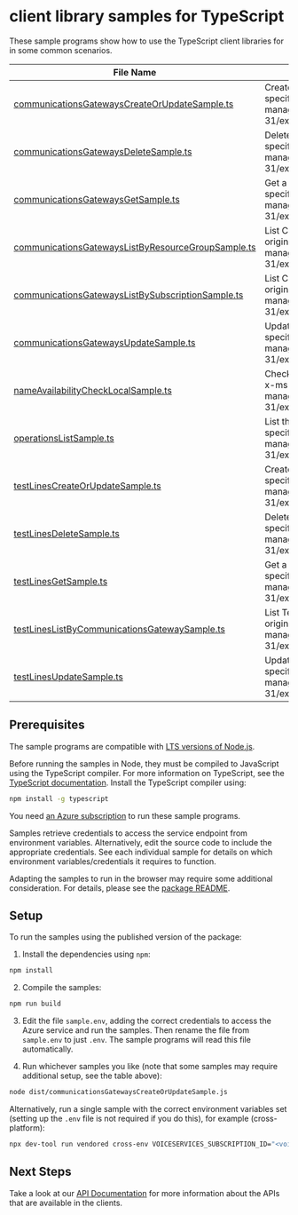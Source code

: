 # client library samples for TypeScript

These sample programs show how to use the TypeScript client libraries for in some common scenarios.

| **File Name**                                                                                         | **Description**                                                                                                                                                                                                            |
| ----------------------------------------------------------------------------------------------------- | -------------------------------------------------------------------------------------------------------------------------------------------------------------------------------------------------------------------------- |
| [communicationsGatewaysCreateOrUpdateSample.ts][communicationsgatewayscreateorupdatesample]           | Create a CommunicationsGateway x-ms-original-file: specification/voiceservices/resource-manager/Microsoft.VoiceServices/stable/2023-01-31/examples/CommunicationsGateways_CreateOrUpdate.json                              |
| [communicationsGatewaysDeleteSample.ts][communicationsgatewaysdeletesample]                           | Delete a CommunicationsGateway x-ms-original-file: specification/voiceservices/resource-manager/Microsoft.VoiceServices/stable/2023-01-31/examples/CommunicationsGateways_Delete.json                                      |
| [communicationsGatewaysGetSample.ts][communicationsgatewaysgetsample]                                 | Get a CommunicationsGateway x-ms-original-file: specification/voiceservices/resource-manager/Microsoft.VoiceServices/stable/2023-01-31/examples/CommunicationsGateways_Get.json                                            |
| [communicationsGatewaysListByResourceGroupSample.ts][communicationsgatewayslistbyresourcegroupsample] | List CommunicationsGateway resources by resource group x-ms-original-file: specification/voiceservices/resource-manager/Microsoft.VoiceServices/stable/2023-01-31/examples/CommunicationsGateways_ListByResourceGroup.json |
| [communicationsGatewaysListBySubscriptionSample.ts][communicationsgatewayslistbysubscriptionsample]   | List CommunicationsGateway resources by subscription ID x-ms-original-file: specification/voiceservices/resource-manager/Microsoft.VoiceServices/stable/2023-01-31/examples/CommunicationsGateways_ListBySubscription.json |
| [communicationsGatewaysUpdateSample.ts][communicationsgatewaysupdatesample]                           | Update a CommunicationsGateway x-ms-original-file: specification/voiceservices/resource-manager/Microsoft.VoiceServices/stable/2023-01-31/examples/CommunicationsGateways_Update.json                                      |
| [nameAvailabilityCheckLocalSample.ts][nameavailabilitychecklocalsample]                               | Check whether the resource name is available in the given region. x-ms-original-file: specification/voiceservices/resource-manager/Microsoft.VoiceServices/stable/2023-01-31/examples/NameAvailability_CheckLocal.json     |
| [operationsListSample.ts][operationslistsample]                                                       | List the operations for the provider x-ms-original-file: specification/voiceservices/resource-manager/Microsoft.VoiceServices/stable/2023-01-31/examples/Operations_List.json                                              |
| [testLinesCreateOrUpdateSample.ts][testlinescreateorupdatesample]                                     | Create a TestLine x-ms-original-file: specification/voiceservices/resource-manager/Microsoft.VoiceServices/stable/2023-01-31/examples/TestLines_CreateOrUpdate.json                                                        |
| [testLinesDeleteSample.ts][testlinesdeletesample]                                                     | Delete a TestLine x-ms-original-file: specification/voiceservices/resource-manager/Microsoft.VoiceServices/stable/2023-01-31/examples/TestLines_Delete.json                                                                |
| [testLinesGetSample.ts][testlinesgetsample]                                                           | Get a TestLine x-ms-original-file: specification/voiceservices/resource-manager/Microsoft.VoiceServices/stable/2023-01-31/examples/TestLines_Get.json                                                                      |
| [testLinesListByCommunicationsGatewaySample.ts][testlineslistbycommunicationsgatewaysample]           | List TestLine resources by CommunicationsGateway x-ms-original-file: specification/voiceservices/resource-manager/Microsoft.VoiceServices/stable/2023-01-31/examples/TestLines_ListByCommunicationsGateway.json            |
| [testLinesUpdateSample.ts][testlinesupdatesample]                                                     | Update a TestLine x-ms-original-file: specification/voiceservices/resource-manager/Microsoft.VoiceServices/stable/2023-01-31/examples/TestLines_Update.json                                                                |

## Prerequisites

The sample programs are compatible with [LTS versions of Node.js](https://github.com/nodejs/release#release-schedule).

Before running the samples in Node, they must be compiled to JavaScript using the TypeScript compiler. For more information on TypeScript, see the [TypeScript documentation][typescript]. Install the TypeScript compiler using:

```bash
npm install -g typescript
```

You need [an Azure subscription][freesub] to run these sample programs.

Samples retrieve credentials to access the service endpoint from environment variables. Alternatively, edit the source code to include the appropriate credentials. See each individual sample for details on which environment variables/credentials it requires to function.

Adapting the samples to run in the browser may require some additional consideration. For details, please see the [package README][package].

## Setup

To run the samples using the published version of the package:

1. Install the dependencies using `npm`:

```bash
npm install
```

2. Compile the samples:

```bash
npm run build
```

3. Edit the file `sample.env`, adding the correct credentials to access the Azure service and run the samples. Then rename the file from `sample.env` to just `.env`. The sample programs will read this file automatically.

4. Run whichever samples you like (note that some samples may require additional setup, see the table above):

```bash
node dist/communicationsGatewaysCreateOrUpdateSample.js
```

Alternatively, run a single sample with the correct environment variables set (setting up the `.env` file is not required if you do this), for example (cross-platform):

```bash
npx dev-tool run vendored cross-env VOICESERVICES_SUBSCRIPTION_ID="<voiceservices subscription id>" VOICESERVICES_RESOURCE_GROUP="<voiceservices resource group>" node dist/communicationsGatewaysCreateOrUpdateSample.js
```

## Next Steps

Take a look at our [API Documentation][apiref] for more information about the APIs that are available in the clients.

[communicationsgatewayscreateorupdatesample]: https://github.com/Azure/azure-sdk-for-js/blob/main/sdk/voiceservices/arm-voiceservices/samples/v1/typescript/src/communicationsGatewaysCreateOrUpdateSample.ts
[communicationsgatewaysdeletesample]: https://github.com/Azure/azure-sdk-for-js/blob/main/sdk/voiceservices/arm-voiceservices/samples/v1/typescript/src/communicationsGatewaysDeleteSample.ts
[communicationsgatewaysgetsample]: https://github.com/Azure/azure-sdk-for-js/blob/main/sdk/voiceservices/arm-voiceservices/samples/v1/typescript/src/communicationsGatewaysGetSample.ts
[communicationsgatewayslistbyresourcegroupsample]: https://github.com/Azure/azure-sdk-for-js/blob/main/sdk/voiceservices/arm-voiceservices/samples/v1/typescript/src/communicationsGatewaysListByResourceGroupSample.ts
[communicationsgatewayslistbysubscriptionsample]: https://github.com/Azure/azure-sdk-for-js/blob/main/sdk/voiceservices/arm-voiceservices/samples/v1/typescript/src/communicationsGatewaysListBySubscriptionSample.ts
[communicationsgatewaysupdatesample]: https://github.com/Azure/azure-sdk-for-js/blob/main/sdk/voiceservices/arm-voiceservices/samples/v1/typescript/src/communicationsGatewaysUpdateSample.ts
[nameavailabilitychecklocalsample]: https://github.com/Azure/azure-sdk-for-js/blob/main/sdk/voiceservices/arm-voiceservices/samples/v1/typescript/src/nameAvailabilityCheckLocalSample.ts
[operationslistsample]: https://github.com/Azure/azure-sdk-for-js/blob/main/sdk/voiceservices/arm-voiceservices/samples/v1/typescript/src/operationsListSample.ts
[testlinescreateorupdatesample]: https://github.com/Azure/azure-sdk-for-js/blob/main/sdk/voiceservices/arm-voiceservices/samples/v1/typescript/src/testLinesCreateOrUpdateSample.ts
[testlinesdeletesample]: https://github.com/Azure/azure-sdk-for-js/blob/main/sdk/voiceservices/arm-voiceservices/samples/v1/typescript/src/testLinesDeleteSample.ts
[testlinesgetsample]: https://github.com/Azure/azure-sdk-for-js/blob/main/sdk/voiceservices/arm-voiceservices/samples/v1/typescript/src/testLinesGetSample.ts
[testlineslistbycommunicationsgatewaysample]: https://github.com/Azure/azure-sdk-for-js/blob/main/sdk/voiceservices/arm-voiceservices/samples/v1/typescript/src/testLinesListByCommunicationsGatewaySample.ts
[testlinesupdatesample]: https://github.com/Azure/azure-sdk-for-js/blob/main/sdk/voiceservices/arm-voiceservices/samples/v1/typescript/src/testLinesUpdateSample.ts
[apiref]: https://learn.microsoft.com/javascript/api/@azure/arm-voiceservices?view=azure-node-preview
[freesub]: https://azure.microsoft.com/free/
[package]: https://github.com/Azure/azure-sdk-for-js/tree/main/sdk/voiceservices/arm-voiceservices/README.md
[typescript]: https://www.typescriptlang.org/docs/home.html
